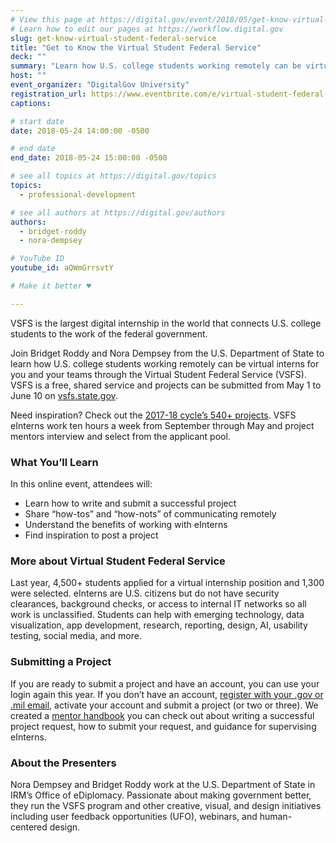 ```yaml
---
# View this page at https://digital.gov/event/2018/05/get-know-virtual-student-federal-service
# Learn how to edit our pages at https://workflow.digital.gov
slug: get-know-virtual-student-federal-service
title: "Get to Know the Virtual Student Federal Service"
deck: ""
summary: "Learn how U.S. college students working remotely can be virtual interns for you and your federal government teams through the Virtual Student Federal Service."
host: ""
event_organizer: "DigitalGov University"
registration_url: https://www.eventbrite.com/e/virtual-student-federal-service-vsfs-submit-a-project-and-make-an-impact-registration-46118530767
captions:

# start date
date: 2018-05-24 14:00:00 -0500

# end date
end_date: 2018-05-24 15:00:00 -0500

# see all topics at https://digital.gov/topics
topics:
  - professional-development

# see all authors at https://digital.gov/authors
authors:
  - bridget-roddy
  - nora-dempsey

# YouTube ID
youtube_id: aQWmGrrsvtY

# Make it better ♥

---
```


VSFS is the largest digital internship in the world that connects U.S. college students to the work of the federal government.

Join Bridget Roddy and Nora Dempsey from the U.S. Department of State to learn how U.S. college students working remotely can be virtual interns for you and your teams through the Virtual Student Federal Service (VSFS). VSFS is a free, shared service and projects can be submitted from May 1 to June 10 on [vsfs.state.gov](https://vsfs.state.gov/).

Need inspiration? Check out the [2017-18 cycle’s 540+ projects](http://vsfs.state.gov/projects). VSFS eInterns work ten hours a week from September through May and project mentors interview and select from the applicant pool.

### What You’ll Learn

In this online event, attendees will:

- Learn how to write and submit a successful project
- Share “how-tos” and “how-nots” of communicating remotely
- Understand the benefits of working with eInterns
- Find inspiration to post a project

### More about Virtual Student Federal Service

Last year, 4,500+ students applied for a virtual internship position and 1,300 were selected. eInterns are U.S. citizens but do not have security clearances, background checks, or access to internal IT networks so all work is unclassified. Students can help with emerging technology, data visualization, app development, research, reporting, design, AI, usability testing, social media, and more.

### Submitting a Project

If you are ready to submit a project and have an account, you can use your login again this year. If you don’t have an account, [register with your .gov or .mil email](https://vsfs.state.gov/login), activate your account and submit a project (or two or three). We created a [mentor handbook](https://docs.google.com/document/d/1jXrcVTE6HRrK8LGhW49A7thSv-K2CuIdqLS1GaKvL9M/edit?usp=sharing) you can check out about writing a successful project request, how to submit your request, and guidance for supervising eInterns.

### About the Presenters

Nora Dempsey and Bridget Roddy work at the U.S. Department of State in IRM’s Office of eDiplomacy. Passionate about making government better, they run the VSFS program and other creative, visual, and design initiatives including user feedback opportunities (UFO), webinars, and human-centered design.
